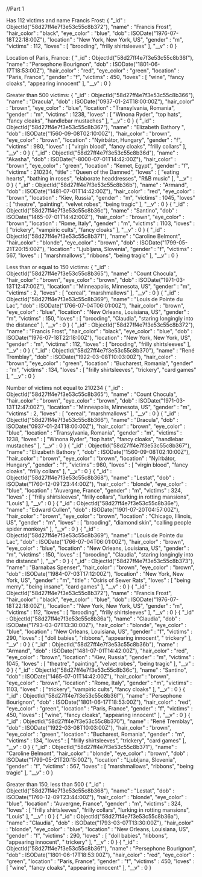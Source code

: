 //Part 1

Has 112 victims and name Francis Frost:
{ "_id" : ObjectId("58d27ff4e7f3e53c55c8b372"), "name" : "Francis Frost", "hair_color" : "black", "eye_color" : "blue", "dob" : ISODate("1976-07-18T22:18:00Z"), "location" : "New York, New York, US", "gender" : "m", "victims" : 112, "loves" : [ "brooding", "frilly shirtsleeves" ], "__v" : 0 }

Location of Paris, France:
{ "_id" : ObjectId("58d27ff4e7f3e53c55c8b36f"), "name" : "Persephone Bourignon", "dob" : ISODate("1801-06-17T18:53:00Z"), "hair_color" : "red", "eye_color" : "green", "location" : "Paris, France", "gender" : "f", "victims" : 450, "loves" : [ "wine", "fancy cloaks", "appearing innocent" ], "__v" : 0 }

Greater than 500 victims:
{ "_id" : ObjectId("58d27ff4e7f3e53c55c8b366"), "name" : "Dracula", "dob" : ISODate("0937-01-24T18:00:00Z"), "hair_color" : "brown", "eye_color" : "blue", "location" : "Transylvania, Romania", "gender" : "m", "victims" : 1238, "loves" : [ "Winona Ryder", "top hats", "fancy cloaks", "handlebar   mustaches" ], "__v" : 0 }
{ "_id" : ObjectId("58d27ff4e7f3e53c55c8b367"), "name" : "Elizabeth Bathory ", "dob" : ISODate("1560-09-08T02:10:00Z"), "hair_color" : "brown", "eye_color" : "brown", "location" : "Nyírbátor, Hungary", "gender" : "f", "victims" : 980, "loves" : [ "virgin blood", "fancy cloaks", "frilly collars" ], "__v" : 0 }
{ "_id" : ObjectId("58d27ff4e7f3e53c55c8b36d"), "name" : "Akasha", "dob" : ISODate("-8000-07-01T14:42:00Z"), "hair_color" : "brown", "eye_color" : "green", "location" : "Kemet, Egypt", "gender" : "f", "victims" : 210234, "title" : "Queen of the Damned", "loves" : [ "eating hearts", "bathing in roses", "elaborate   headdresses", "R&B music" ], "__v" : 0 }
{ "_id" : ObjectId("58d27ff4e7f3e53c55c8b36b"), "name" : "Armand", "dob" : ISODate("1481-07-01T14:42:00Z"), "hair_color" : "red", "eye_color" : "brown", "location" : "Kiev, Russia", "gender" : "m", "victims" : 1045, "loves" : [ "theatre", "painting", "velvet robes", "being tragic" ], "__v" : 0 }
{ "_id" : ObjectId("58d27ff4e7f3e53c55c8b36c"), "name" : "Santino", "dob" : ISODate("1465-07-01T14:42:00Z"), "hair_color" : "brown", "eye_color" : "brown", "location" : "Rome, Italy", "gender" : "m", "victims" : 1103, "loves" : [ "trickery", "vampiric cults", "fancy cloaks" ], "__v" : 0 }
{ "_id" : ObjectId("58d27ff4e7f3e53c55c8b371"), "name" : "Caroline Belmont", "hair_color" : "blonde", "eye_color" : "brown", "dob" : ISODate("1799-05-21T20:15:00Z"), "location" : "Ljubljana, Slovenia", "gender" : "f", "victims" : 567, "loves" : [ "marshmallows", "ribbons", "being tragic" ], "__v" : 0 }

Less than or equal to 150 victims:
{ "_id" : ObjectId("58d27ff4e7f3e53c55c8b365"), "name" : "Count Chocula", "hair_color" : "brown", "eye_color" : "brown", "dob" : ISODate("1971-03-13T12:47:00Z"), "location" : "Minneapolis, Minnesota, US", "gender" : "m", "victims" : 2, "loves" : [ "cereal", "marshmallows" ], "__v" : 0 }
{ "_id" : ObjectId("58d27ff4e7f3e53c55c8b369"), "name" : "Louis de Pointe du Lac", "dob" : ISODate("1766-07-04T06:01:00Z"), "hair_color" : "brown", "eye_color" : "blue", "location" : "New Orleans, Louisiana, US", "gender" : "m", "victims" : 150, "loves" : [ "brooding", "Claudia", "staring longingly into the   distance" ], "__v" : 0 }
{ "_id" : ObjectId("58d27ff4e7f3e53c55c8b372"), "name" : "Francis Frost", "hair_color" : "black", "eye_color" : "blue", "dob" : ISODate("1976-07-18T22:18:00Z"), "location" : "New York, New York, US", "gender" : "m", "victims" : 112, "loves" : [ "brooding", "frilly shirtsleeves" ], "__v" : 0 }
{ "_id" : ObjectId("58d27ff4e7f3e53c55c8b370"), "name" : "René Tremblay", "dob" : ISODate("1922-03-08T10:03:00Z"), "hair_color" : "brown", "eye_color" : "green", "location" : "Bucharest, Romania", "gender" : "m", "victims" : 134, "loves" : [ "frilly shirtsleeves", "trickery", "card games" ], "__v" : 0 }

Number of victims not equal to 210234
{ "_id" : ObjectId("58d27ff4e7f3e53c55c8b365"), "name" : "Count Chocula", "hair_color" : "brown", "eye_color" : "brown", "dob" : ISODate("1971-03-13T12:47:00Z"), "location" : "Minneapolis, Minnesota, US", "gender" : "m", "victims" : 2, "loves" : [ "cereal", "marshmallows" ], "__v" : 0 }
{ "_id" : ObjectId("58d27ff4e7f3e53c55c8b366"), "name" : "Dracula", "dob" : ISODate("0937-01-24T18:00:00Z"), "hair_color" : "brown", "eye_color" : "blue", "location" : "Transylvania, Romania", "gender" : "m", "victims" : 1238, "loves" : [ "Winona Ryder", "top hats", "fancy cloaks", "handlebar   mustaches" ], "__v" : 0 }
{ "_id" : ObjectId("58d27ff4e7f3e53c55c8b367"), "name" : "Elizabeth Bathory ", "dob" : ISODate("1560-09-08T02:10:00Z"), "hair_color" : "brown", "eye_color" : "brown", "location" : "Nyírbátor, Hungary", "gender" : "f", "victims" : 980, "loves" : [ "virgin blood", "fancy cloaks", "frilly collars" ], "__v" : 0 }
{ "_id" : ObjectId("58d27ff4e7f3e53c55c8b368"), "name" : "Lestat", "dob" : ISODate("1760-12-09T23:44:00Z"), "hair_color" : "blonde", "eye_color" : "blue", "location" : "Auvergne, France", "gender" : "m", "victims" : 324, "loves" : [ "frilly shirtsleeves", "frilly collars", "lurking in   rotting mansions", "Louis" ], "__v" : 0 }
{ "_id" : ObjectId("58d27ff4e7f3e53c55c8b36e"), "name" : "Edward Cullen", "dob" : ISODate("1901-07-20T04:57:00Z"), "hair_color" : "brown", "eye_color" : "brown", "location" : "Chicago, Illinois, US", "gender" : "m", "loves" : [ "brooding", "diamond skin", "calling people spider   monkeys" ], "__v" : 0 }
{ "_id" : ObjectId("58d27ff4e7f3e53c55c8b369"), "name" : "Louis de Pointe du Lac", "dob" : ISODate("1766-07-04T06:01:00Z"), "hair_color" : "brown", "eye_color" : "blue", "location" : "New Orleans, Louisiana, US", "gender" : "m", "victims" : 150, "loves" : [ "brooding", "Claudia", "staring longingly into the   distance" ], "__v" : 0 }
{ "_id" : ObjectId("58d27ff4e7f3e53c55c8b373"), "name" : "Barnabas Spenser", "hair_color" : "brown", "eye_color" : "brown", "dob" : ISODate("1984-07-03T17:12:00Z"), "location" : "New York, New York, US", "gender" : "m", "title" : "Osiris of Sewer Rats", "loves" : [ "being merry", "being insane", "card games" ], "__v" : 0 }
{ "_id" : ObjectId("58d27ff4e7f3e53c55c8b372"), "name" : "Francis Frost", "hair_color" : "black", "eye_color" : "blue", "dob" : ISODate("1976-07-18T22:18:00Z"), "location" : "New York, New York, US", "gender" : "m", "victims" : 112, "loves" : [ "brooding", "frilly shirtsleeves" ], "__v" : 0 }
{ "_id" : ObjectId("58d27ff4e7f3e53c55c8b36a"), "name" : "Claudia", "dob" : ISODate("1793-03-07T13:30:00Z"), "hair_color" : "blonde", "eye_color" : "blue", "location" : "New Orleans, Louisiana, US", "gender" : "f", "victims" : 290, "loves" : [ "doll babies", "ribbons", "appearing innocent", "  trickery" ], "__v" : 0 }
{ "_id" : ObjectId("58d27ff4e7f3e53c55c8b36b"), "name" : "Armand", "dob" : ISODate("1481-07-01T14:42:00Z"), "hair_color" : "red", "eye_color" : "brown", "location" : "Kiev, Russia", "gender" : "m", "victims" : 1045, "loves" : [ "theatre", "painting", "velvet robes", "being tragic" ], "__v" : 0 }
{ "_id" : ObjectId("58d27ff4e7f3e53c55c8b36c"), "name" : "Santino", "dob" : ISODate("1465-07-01T14:42:00Z"), "hair_color" : "brown", "eye_color" : "brown", "location" : "Rome, Italy", "gender" : "m", "victims" : 1103, "loves" : [ "trickery", "vampiric cults", "fancy cloaks" ], "__v" : 0 }
{ "_id" : ObjectId("58d27ff4e7f3e53c55c8b36f"), "name" : "Persephone Bourignon", "dob" : ISODate("1801-06-17T18:53:00Z"), "hair_color" : "red", "eye_color" : "green", "location" : "Paris, France", "gender" : "f", "victims" : 450, "loves" : [ "wine", "fancy cloaks", "appearing innocent" ], "__v" : 0 }
{ "_id" : ObjectId("58d27ff4e7f3e53c55c8b370"), "name" : "René Tremblay", "dob" : ISODate("1922-03-08T10:03:00Z"), "hair_color" : "brown", "eye_color" : "green", "location" : "Bucharest, Romania", "gender" : "m", "victims" : 134, "loves" : [ "frilly shirtsleeves", "trickery", "card games" ], "__v" : 0 }
{ "_id" : ObjectId("58d27ff4e7f3e53c55c8b371"), "name" : "Caroline Belmont", "hair_color" : "blonde", "eye_color" : "brown", "dob" : ISODate("1799-05-21T20:15:00Z"), "location" : "Ljubljana, Slovenia", "gender" : "f", "victims" : 567, "loves" : [ "marshmallows", "ribbons", "being tragic" ], "__v" : 0 }

Greater than 150, less than 500
{ "_id" : ObjectId("58d27ff4e7f3e53c55c8b368"), "name" : "Lestat", "dob" : ISODate("1760-12-09T23:44:00Z"), "hair_color" : "blonde", "eye_color" : "blue", "location" : "Auvergne, France", "gender" : "m", "victims" : 324, "loves" : [ "frilly shirtsleeves", "frilly collars", "lurking in   rotting mansions", "Louis" ], "__v" : 0 }
{ "_id" : ObjectId("58d27ff4e7f3e53c55c8b36a"), "name" : "Claudia", "dob" : ISODate("1793-03-07T13:30:00Z"), "hair_color" : "blonde", "eye_color" : "blue", "location" : "New Orleans, Louisiana, US", "gender" : "f", "victims" : 290, "loves" : [ "doll babies", "ribbons", "appearing innocent", "  trickery" ], "__v" : 0 }
{ "_id" : ObjectId("58d27ff4e7f3e53c55c8b36f"), "name" : "Persephone Bourignon", "dob" : ISODate("1801-06-17T18:53:00Z"), "hair_color" : "red", "eye_color" : "green", "location" : "Paris, France", "gender" : "f", "victims" : 450, "loves" : [ "wine", "fancy cloaks", "appearing innocent" ], "__v" : 0 }


